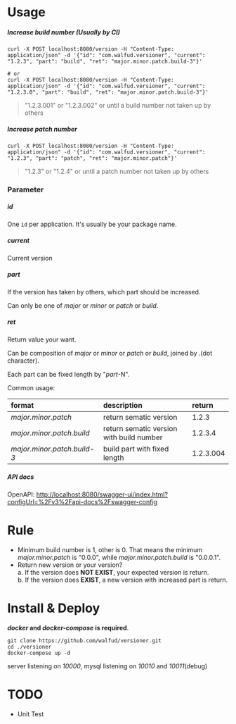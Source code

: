 # Usage

##### Increase build number (Usually by CI)
```shell
curl -X POST localhost:8080/version -H "Content-Type: application/json" -d '{"id": "com.walfud.versioner", "current": "1.2.3", "part": "build", "ret": "major.minor.patch.build-3"}'

# or
curl -X POST localhost:8080/version -H "Content-Type: application/json" -d '{"id": "com.walfud.versioner", "current": "1.2.3.0", "part": "build", "ret": "major.minor.patch.build-3"}'
```
> "1.2.3.001" or "1.2.3.002" or until a build number not taken up by others

##### Increase patch number
```shell
curl -X POST localhost:8080/version -H "Content-Type: application/json" -d '{"id": "com.walfud.versioner", "current": "1.2.3", "part": "patch", "ret": "major.minor.patch"}'
```
> "1.2.3" or "1.2.4" or until a patch number not taken up by others

### Parameter

##### id
One `id` per application. It's usually be your package name.

##### current
Current version

##### part
If the version has taken by others, which part should be increased.
 
Can only be one of _major_ or _minor_ or _patch_ or _build_.

##### ret
Return value your want.

Can be composition of _major_ or _minor_ or _patch_ or _build_, joined by _._(dot character).

Each part can be fixed length by "_part_-N".

Common usage:

| format | description | return | 
| :--- | :--- | :--- |
| _major.minor.patch_ | return sematic version | 1.2.3 |
| _major.minor.patch.build_ | return sematic version with build number | 1.2.3.4 | 
| _major.minor.patch.build-3_ | build part with fixed length | 1.2.3.004 |

##### API docs
OpenAPI: [http://localhost:8080/swagger-ui/index.html?configUrl=%2Fv3%2Fapi-docs%2Fswagger-config](http://localhost:8080/swagger-ui/index.html?configUrl=%2Fv3%2Fapi-docs%2Fswagger-config)


# Rule
* Minimum build number is 1, other is 0. That means the minimum _major.minor.patch_ is "0.0.0", while _major.minor.patch.build_ is "0.0.0.1". 
* Return new version or your version? <br />
  a. If the version does **NOT EXIST**, your expected version is return. <br />
  b. If the version does **EXIST**, a new version with increased part is return.


# Install & Deploy
**_docker_ and _docker-compose_ is required**.

```shell
git clone https://github.com/walfud/versioner.git
cd ./versioner
docker-compose up -d
```

server listening on _10000_, mysql listening on _10010_ and _10011_(debug)


# TODO
* Unit Test
